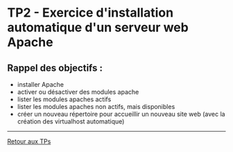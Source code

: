 # TP2 - Exercice d'installation automatique d'un serveur web Apache

## Rappel des objectifs :

- installer Apache
- activer ou désactiver des modules apache
- lister les modules apaches actifs
- lister les modules apaches non actifs, mais disponibles
- créer un nouveau répertoire pour accueillir un nouveau site web (avec la création des virtualhost automatique)

---

[Retour aux TPs](https://github.com/NatSch45/linux/blob/master/Powershell/tp.md)
